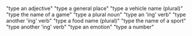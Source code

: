 "type an adjective"
"type a general place"
"type a vehicle name (plural)"
"type the name of a game"
"type a plural noun"
"type an 'ing' verb"
"type another 'ing' verb"
"type a food name (plural)"
"type the name of a sport"
"type another 'ing' verb"
"type an emotion"
"type a number"
